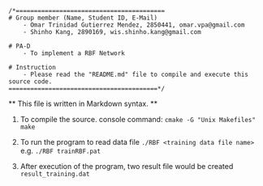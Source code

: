 ```
/*=========================================
# Group member (Name, Student ID, E-Mail) 
	- Omar Trinidad Gutierrez Mendez, 2850441, omar.vpa@gmail.com 
	- Shinho Kang, 2890169, wis.shinho.kang@gmail.com

# PA-D
    - To implement a RBF Network

# Instruction
    - Please read the "README.md" file to compile and execute this source code.    
=========================================*/
```
** This file is written in Markdown syntax. **

1. To compile the source.
console command:
`cmake -G "Unix Makefiles" `
`make`

2. To run the program to read data file
`./RBF <training data file name>`
e.g.
`./RBF trainRBF.pat`

3. After execution of the program, two result file would be created
`result_training.dat` 